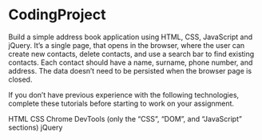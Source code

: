 # CodingProject

Build a simple address book application using HTML, CSS, JavaScript and jQuery. 
It’s a single page, that opens in the browser, where the user can create new contacts, 
delete contacts, and use a search bar to find existing contacts. 
Each contact should have a name, surname, phone number, and address. 
The data doesn’t need to be persisted when the browser page is closed.



If you don’t have previous experience with the following technologies, 
complete these tutorials before starting to work on your assignment.
 

HTML
CSS
Chrome DevTools (only the “CSS”, “DOM”, and “JavaScript” sections)
jQuery
